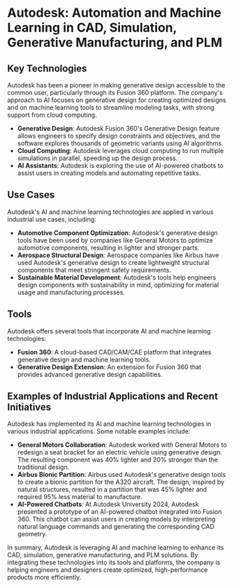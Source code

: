 # Autodesk: Automation and Machine Learning in CAD, Simulation, Generative Manufacturing, and PLM

## Key Technologies

Autodesk has been a pioneer in making generative design accessible to the common user, particularly through its Fusion 360 platform. The company's approach to AI focuses on generative design for creating optimized designs and on machine learning tools to streamline modeling tasks, with strong support from cloud computing.

- **Generative Design**: Autodesk Fusion 360's Generative Design feature allows engineers to specify design constraints and objectives, and the software explores thousands of geometric variants using AI algorithms.
- **Cloud Computing**: Autodesk leverages cloud computing to run multiple simulations in parallel, speeding up the design process.
- **AI Assistants**: Autodesk is exploring the use of AI-powered chatbots to assist users in creating models and automating repetitive tasks.

## Use Cases

Autodesk's AI and machine learning technologies are applied in various industrial use cases, including:

- **Automotive Component Optimization**: Autodesk's generative design tools have been used by companies like General Motors to optimize automotive components, resulting in lighter and stronger parts.
- **Aerospace Structural Design**: Aerospace companies like Airbus have used Autodesk's generative design to create lightweight structural components that meet stringent safety requirements.
- **Sustainable Material Development**: Autodesk's tools help engineers design components with sustainability in mind, optimizing for material usage and manufacturing processes.

## Tools

Autodesk offers several tools that incorporate AI and machine learning technologies:

- **Fusion 360**: A cloud-based CAD/CAM/CAE platform that integrates generative design and machine learning tools.
- **Generative Design Extension**: An extension for Fusion 360 that provides advanced generative design capabilities.

## Examples of Industrial Applications and Recent Initiatives

Autodesk has implemented its AI and machine learning technologies in various industrial applications. Some notable examples include:

- **General Motors Collaboration**: Autodesk worked with General Motors to redesign a seat bracket for an electric vehicle using generative design. The resulting component was 40% lighter and 20% stronger than the traditional design.
- **Airbus Bionic Partition**: Airbus used Autodesk's generative design tools to create a bionic partition for the A320 aircraft. The design, inspired by natural structures, resulted in a partition that was 45% lighter and required 95% less material to manufacture.
- **AI-Powered Chatbots**: At Autodesk University 2024, Autodesk presented a prototype of an AI-powered chatbot integrated into Fusion 360. This chatbot can assist users in creating models by interpreting natural language commands and generating the corresponding CAD geometry.

In summary, Autodesk is leveraging AI and machine learning to enhance its CAD, simulation, generative manufacturing, and PLM solutions. By integrating these technologies into its tools and platforms, the company is helping engineers and designers create optimized, high-performance products more efficiently.

